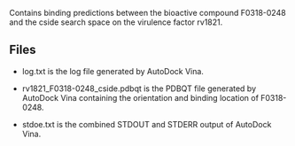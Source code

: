 Contains binding predictions between the bioactive compound F0318-0248 and the cside search space on the virulence factor rv1821.

## Files

- log.txt is the log file generated by AutoDock Vina.

- rv1821_F0318-0248_cside.pdbqt is the PDBQT file generated by AutoDock Vina containing the orientation and binding location of F0318-0248.

- stdoe.txt is the combined STDOUT and STDERR output of AutoDock Vina.

